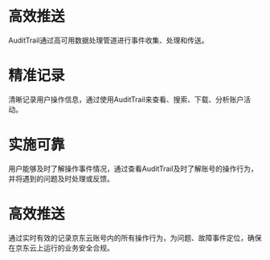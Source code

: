 # 高效推送

AuditTrail通过高可用数据处理管道进行事件收集、处理和传送。
# 精准记录

清晰记录用户操作信息，通过使用AuditTrail来查看、搜索、下载、分析账户活动。
# 实施可靠

用户能够及时了解操作事件情况，通过查看AuditTrail及时了解账号的操作行为，并将遇到的问题及时处理或反馈。
# 高效推送

通过实时有效的记录京东云账号内的所有操作行为，为问题、故障事件定位，确保在京东云上运行的业务安全合规。

